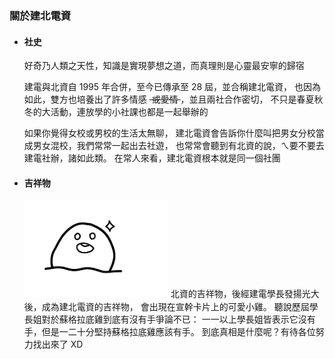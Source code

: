 ### 關於建北電資

- #### 社史

  好奇乃人類之天性，知識是實現夢想之道，而真理則是心靈最安寧的歸宿

  建電與北資自 1995 年合併，至今已傳承至 28 屆，並合稱建北電資，
  也因為如此，雙方也培養出了許多情感 <s>&nbsp;或愛情&nbsp;</s>，並且兩社合作密切，
  不只是春夏秋冬的大活動，連放學的小社課也都是一起舉辦的

  如果你覺得女校或男校的生活太無聊，
  建北電資會告訴你什麼叫把男女分校當成男女混校，我們常常一起出去社遊，
  也常常會聽到有北資的說，ㄟ要不要去建電社辦，諸如此類。
  在常人來看，建北電資根本就是同一個社團

- #### 吉祥物

  <div class="chicken-container d-flex">
    <img src="/images/chicken.png" style="width: 230px; flex-shrink: 0;" alt="Chicken" />
    <span>
    北資的吉祥物，後經建電學長發揚光大後，成為建北電資的吉祥物，
    會出現在宣幹卡片上的可愛小雞。
    聽說歷屆學長姐對於蘇格拉底雞到底有沒有手爭論不已：
    一一以上學長姐皆表示它沒有手，但是一二十分堅持蘇格拉底雞應該有手。
    到底真相是什麼呢？有待各位努力找出來了 XD
    </span>
  <div>